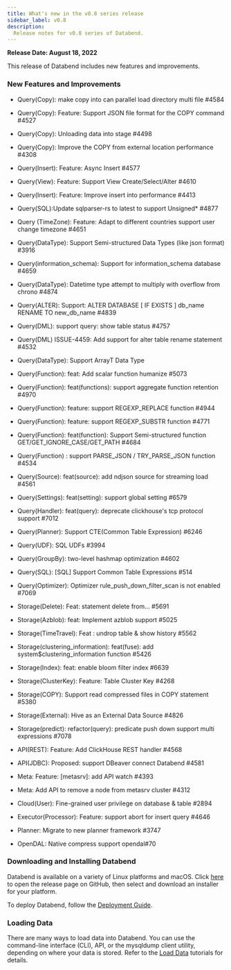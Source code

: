 ```yaml
---
title: What's new in the v0.8 series release
sidebar_label: v0.8
description:
  Release notes for v0.8 series of Databend.
---
```


**Release Date: August 18, 2022**

This release of Databend includes new features and improvements.

### New Features and Improvements

* Query(Copy): make copy into can parallel load directory multi file #4584
* Query(Copy): Feature: Support JSON file format for the COPY command #4527
* Query(Copy): Unloading data into stage #4498
* Query(Copy): Improve the COPY from external location performance  #4308
* Query(Insert): Feature: Async Insert #4577
* Query(View): Feature: Support View Create/Select/Alter #4610
* Query(Insert): Feature: Improve insert into performance #4413
* Query(SQL):Update sqlparser-rs to latest to support Unsigned* #4877
* Query (TimeZone): Feature: Adapt to different countries support user change timezone #4651
* Query(DataType): Support Semi-structured Data Types (like json format) #3916
* Query(information_schema): Support for information_schema database  #4659
* Query(DataType): Datetime type attempt to multiply with overflow from chrono #4874
* Query(ALTER): Support: ALTER DATABASE [ IF EXISTS ] db_name RENAME TO new_db_name #4839
* Query(DML): support query: show table status #4757
* Query(DML) ISSUE-4459: Add support for alter table rename statement #4532
* Query(DataType): Support ArrayT Data Type
* Query(Function): feat: Add scalar function humanize #5073
* Query(Function): feat(functions): support aggregate function retention #4970
* Query(Function): feature: support REGEXP_REPLACE function #4944
* Query(Function): feature: support REGEXP_SUBSTR function  #4771
* Query(Function): feat(function): Support Semi-structured function GET/GET_IGNORE_CASE/GET_PATH #4684
* Query(Function) : support PARSE_JSON / TRY_PARSE_JSON function #4534
* Query(Source): feat(source): add ndjson source for streaming load #4561
* Query(Settings): feat(setting): support global setting #6579
* Query(Handler): feat(query): deprecate clickhouse's tcp protocol support #7012
* Query(Planner): Support CTE(Common Table Expression) #6246
* Query(UDF): SQL UDFs #3994
* Query(GroupBy): two-level hashmap optimization #4602
* Query(SQL): [SQL] Support Common Table Expressions #514
* Query(Optimizer): Optimizer rule_push_down_filter_scan is not enabled #7069

* Storage(Delete): Feat: statement delete from...  #5691
* Storage(Azblob): feat: Implement azblob support  #5025
* Storage(TimeTravel): Feat : undrop table & show history #5562
* Storage(clustering_information): feat(fuse): add system$clustering_information function #5426
* Storage(Index): feat: enable bloom filter index #6639
* Storage(ClusterKey): Feature: Table Cluster Key #4268
* Storage(COPY): Support read compressed files in COPY statement #5380
* Storage(External): Hive as an External Data Source #4826
* Storage(predict): refactor(query): predicate push down support multi expressions #7078

* API(REST): Feature: Add ClickHouse REST handler #4568
* API(JDBC): Proposed: support DBeaver connect Databend #4581

* Meta: Feature: [metasrv]: add API watch #4393
* Meta: Add API to remove a node from metasrv cluster #4312

* Cloud(User): Fine-grained user privilege on database & table #2894
* Executor(Processor): Feature: support abort for insert query #4646
* Planner: Migrate to new planner framework #3747
* OpenDAL: Native compress support opendal#70

### Downloading and Installing Databend

Databend is available on a variety of Linux platforms and macOS. Click [here](https://github.com/datafuselabs/databend/releases/tag/v0.8.0-nightly) to open the release page on GitHub, then select and download an installer for your platform.

To deploy Databend, follow the [Deployment Guide](https://databend.rs/doc/deploy).

### Loading Data

There are many ways to load data into Databend. You can use the command-line interface (CLI), API, or the mysqldump client utility, depending on where your data is stored. Refer to the [Load Data](https://databend.rs/doc/load-data) tutorials for details. 